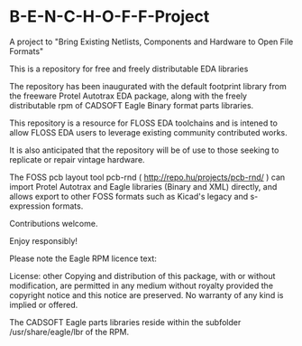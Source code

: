 # B-E-N-C-H-O-F-F-Project

A project to "Bring Existing Netlists, Components and Hardware to Open File Formats"

This is a repository for free and freely distributable EDA libraries 

The repository has been inaugurated with the default footprint library from the freeware Protel Autotrax EDA package, along with the freely distributable rpm of CADSOFT Eagle Binary format parts libraries.

This repository is a resource for FLOSS EDA toolchains and is intened to allow FLOSS EDA users to leverage existing community contributed works.

It is also anticipated that the repository will be of use to those seeking to replicate or repair vintage hardware.

The FOSS pcb layout tool pcb-rnd ( http://repo.hu/projects/pcb-rnd/ ) can import Protel Autotrax and Eagle libraries (Binary and XML) directly, and allows export to other FOSS formats such as Kicad's legacy and s-expression formats.   

Contributions welcome.

Enjoy responsibly!

Please note the Eagle RPM licence text:

License: other
    Copying and distribution of this package, with or without
    modification, are permitted in any medium without royalty
    provided the copyright notice and this notice are
    preserved. No warranty of any kind is implied or offered.

The CADSOFT Eagle parts libraries reside within the subfolder /usr/share/eagle/lbr of the RPM.
